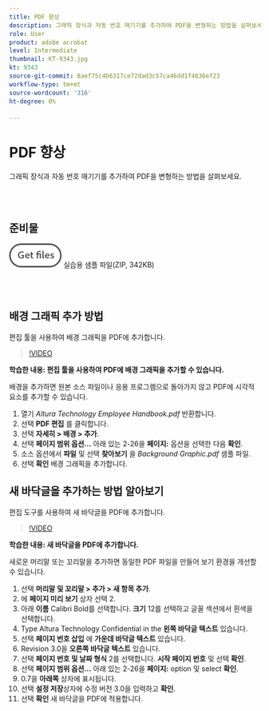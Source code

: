 ```yaml
---
title: PDF 향상
description: 그래픽 장식과 자동 번호 매기기를 추가하여 PDF을 변형하는 방법을 살펴보세요
role: User
product: adobe acrobat
level: Intermediate
thumbnail: KT-9343.jpg
kt: 9343
source-git-commit: 8aef75c4b6317ce72dad3c57ca46dd1f4636ef23
workflow-type: tm+mt
source-wordcount: '316'
ht-degree: 0%

---
```


# PDF 향상

그래픽 장식과 자동 번호 매기기를 추가하여 PDF을 변형하는 방법을 살펴보세요.

<br> 

## 준비물

[![파일 가져오기](../assets/Getfiles.png)](../assets/Enhance.zip)   실습용 샘플 파일(ZIP, 342KB)

<br> 

## 배경 그래픽 추가 방법

편집 툴을 사용하여 배경 그래픽을 PDF에 추가합니다.

>[!VIDEO](https://video.tv.adobe.com/v/338746?hidetitle=true)

**학습한 내용: 편집 툴을 사용하여 PDF에 배경 그래픽을 추가할 수 있습니다.**

배경을 추가하면 원본 소스 파일이나 응용 프로그램으로 돌아가지 않고 PDF에 시각적 요소를 추가할 수 있습니다.

1. 열기 *Altura Technology Employee Handbook.pdf* 반환합니다.
1. 선택 **PDF 편집** 를 클릭합니다.
1. 선택 **자세히 > 배경 > 추가**.
1. 선택 **페이지 범위 옵션...** 아래 있는 2-26을 **페이지:** 옵션을 선택한 다음 **확인**.
1. 소스 옵션에서 **파일** 및 선택 **찾아보기** 을 *Background Graphic.pdf* 샘플 파일.
1. 선택 **확인** 배경 그래픽을 추가합니다.

## 새 바닥글을 추가하는 방법 알아보기

편집 도구를 사용하여 새 바닥글을 PDF에 추가합니다.

>[!VIDEO](https://video.tv.adobe.com/v/338745?hidetitle=true)

**학습한 내용: 새 바닥글을 PDF에 추가합니다.**

새로운 머리말 또는 꼬리말을 추가하면 동일한 PDF 파일을 만들어 보기 환경을 개선할 수 있습니다.

1. 선택 **머리말 및 꼬리말 > 추가 > 새 항목 추가**.
1. 에 **페이지 미리 보기** 상자 선택 2.
1. 아래 **이름** Calibri Bold를 선택합니다. **크기** 12를 선택하고 글꼴 섹션에서 흰색을 선택합니다.
1. Type Altura Technology Confidential in the **왼쪽 바닥글 텍스트** 있습니다.
1. 선택 **페이지 번호 삽입** 에 **가운데 바닥글 텍스트** 있습니다.
1. Revision 3.0을 **오른쪽 바닥글 텍스트** 있습니다.
1. 선택 **페이지 번호 및 날짜 형식** 2를 선택합니다. **시작 페이지 번호** 및 선택 **확인**.
1. 선택 **페이지 범위 옵션...** 아래 있는 2-26을 **페이지:** option 및 select **확인**.
1. 0.7을 **아래쪽** 상자에 표시됩니다.
1. 선택 **설정 저장**&#x200B;상자에 수정 버전 3.0을 입력하고 **확인**.
1. 선택 **확인** 새 바닥글을 PDF에 적용합니다.


